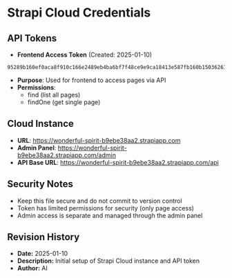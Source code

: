 # Strapi Cloud Credentials

## API Tokens
- **Frontend Access Token** (Created: 2025-01-10)
```
95289b160ef0aca8f910c166e2489eb4ba6bf7f48ce9e9ca18413e587fb160b15036261cfc0854d08792525dcc05f8c57189d1d7b009346c0f722ec6e11725faac10a930b2b448ed9fa4bbe950cbaba27bede8b321dd4101965289621b17f49a3caf7679c108dbb7d78c891c594646fce3f8befd07fc2a0a185313f33aaa91e5
```
- **Purpose**: Used for frontend to access pages via API
- **Permissions**: 
  - find (list all pages)
  - findOne (get single page)

## Cloud Instance
- **URL**: https://wonderful-spirit-b9ebe38aa2.strapiapp.com
- **Admin Panel**: https://wonderful-spirit-b9ebe38aa2.strapiapp.com/admin
- **API Base URL**: https://wonderful-spirit-b9ebe38aa2.strapiapp.com/api

## Security Notes
- Keep this file secure and do not commit to version control
- Token has limited permissions for security (only page access)
- Admin access is separate and managed through the admin panel

## Revision History
- **Date:** 2025-01-10
- **Description:** Initial setup of Strapi Cloud instance and API token
- **Author:** AI
